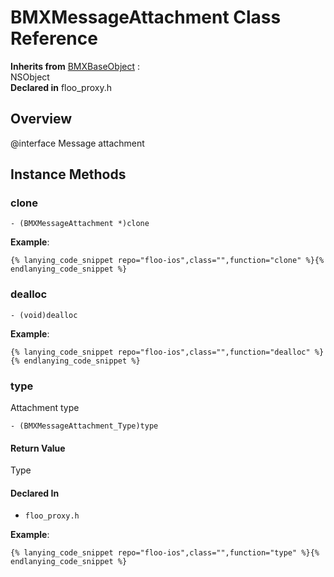 # BMXMessageAttachment Class Reference

  **Inherits from** <a href="../Classes/BMXBaseObject.md">BMXBaseObject</a> :   
NSObject  
  **Declared in** floo_proxy.h  

## Overview

@interface Message attachment

## Instance Methods

<a name="//api/name/clone" title="clone"></a>
### clone

`- (BMXMessageAttachment *)clone`

<a name="//api/name/dealloc" title="dealloc"></a>
**Example**:
```
{% lanying_code_snippet repo="floo-ios",class="",function="clone" %}{% endlanying_code_snippet %}
```
### dealloc

`- (void)dealloc`

<a name="//api/name/type" title="type"></a>
**Example**:
```
{% lanying_code_snippet repo="floo-ios",class="",function="dealloc" %}{% endlanying_code_snippet %}
```
### type

Attachment type

`- (BMXMessageAttachment_Type)type`

#### Return Value
Type

#### Declared In
* `floo_proxy.h`

**Example**:
```
{% lanying_code_snippet repo="floo-ios",class="",function="type" %}{% endlanying_code_snippet %}
```
